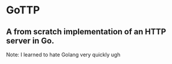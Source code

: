 # GoTTP

## A from scratch implementation of an HTTP server in Go.

Note: I learned to hate Golang very quickly ugh
